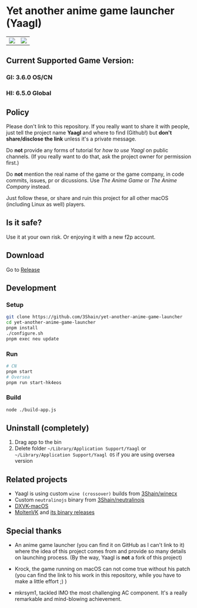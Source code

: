 # Yet another anime game launcher (Yaagl)


|  |  |
| --- | --- |
| ![](/docs/screenshot36.png) | ![](/docs/sc65.png) |


## Current Supported Game Version: 
### GI: 3.6.0 OS/CN
### HI: 6.5.0 Global

## Policy

Please don't link to this repository. If you really want to share it with people, just tell the project name __Yaagl__ and where to find (Github!) but __don't share/disclose the link__ unless it's a private message.

Do __not__ provide any forms of tutorial for _how to use Yaagl_ on public channels. (If you really want to do that, ask the project owner for permission first.)

Do __not__ mention the real name of the game or the game company, in code commits, issues, pr or dicussions. Use _The Anime Game_ or _The Anime Company_ instead.

Just follow these, or share and ruin this project for all other macOS (including Linux as well) players.

<!-- ### Hall of Shame

This is a list of people/organization violating Yaagl policies -->

## Is it safe?

Use it at your own risk. Or enjoying it with a new f2p account.

## Download

Go to [Release](https://github.com/3Shain/yet-another-anime-game-launcher/releases/latest)

## Development

### Setup
```sh
git clone https://github.com/3Shain/yet-another-anime-game-launcher
cd yet-another-anime-game-launcher
pnpm install
./configure.sh
pnpm exec neu update
```


### Run
```sh
# CN
pnpm start
# Oversea
pnpm run start-hk4eos
```

### Build
```sh
node ./build-app.js
```

## Uninstall (completely)
1. Drag app to the bin
2. Delete folder `~/Library/Application Support/Yaagl` or `~/Library/Application Support/Yaagl OS` if you are using oversea version

## Related projects

* Yaagl is using custom `wine (crossover)` builds from [3Shain/winecx](https://github.com/3Shain/winecx)
* Custom `neutralinojs` binary from [3Shain/neutralinojs](https://github.com/3Shain/neutralinojs)
* [DXVK-macOS](https://github.com/Gcenx/DXVK-macOS)
* [MoltenVK](https://github.com/KhronosGroup/MoltenVK) and [its binary releases](https://github.com/The-Wineskin-Project/MoltenVK/releases)

## Special thanks
* An anime game launcher (you can find it on GitHub as I can't link to it) where the idea of this project comes from and provide so many details on launching process. (By the way, Yaagl is __not__ a fork of this project)

* Krock, the game running on macOS can not come true without his patch (you can find the link to his work in this repository, while you have to make a little effort ;) )

* mkrsym1, tackled IMO the most challenging AC component. It's a really remarkable and mind-blowing achievement.